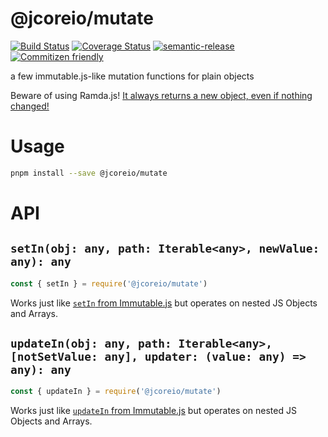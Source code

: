 # @jcoreio/mutate

[![Build Status](https://travis-ci.org/jcoreio/mutate.svg?branch=master)](https://travis-ci.org/jcoreio/mutate)
[![Coverage Status](https://codecov.io/gh/jcoreio/mutate/branch/master/graph/badge.svg)](https://codecov.io/gh/jcoreio/mutate)
[![semantic-release](https://img.shields.io/badge/%20%20%F0%9F%93%A6%F0%9F%9A%80-semantic--release-e10079.svg)](https://github.com/semantic-release/semantic-release)
[![Commitizen friendly](https://img.shields.io/badge/commitizen-friendly-brightgreen.svg)](http://commitizen.github.io/cz-cli/)

a few immutable.js-like mutation functions for plain objects

Beware of using Ramda.js! [It always returns a new object, even if nothing changed!](https://github.com/ramda/ramda/issues/2429)

# Usage

```sh
pnpm install --save @jcoreio/mutate
```

# API

## `setIn(obj: any, path: Iterable<any>, newValue: any): any`

```js
const { setIn } = require('@jcoreio/mutate')
```

Works just like [`setIn` from Immutable.js](https://facebook.github.io/immutable-js/docs/#/setIn)
but operates on nested JS Objects and Arrays.

## `updateIn(obj: any, path: Iterable<any>, [notSetValue: any], updater: (value: any) => any): any`

```js
const { updateIn } = require('@jcoreio/mutate')
```

Works just like [`updateIn` from Immutable.js](https://facebook.github.io/immutable-js/docs/#/setIn)
but operates on nested JS Objects and Arrays.
